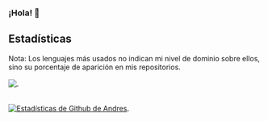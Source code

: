 ### ¡Hola! 👋

## Estadísticas
Nota: Los lenguajes más usados no indican mi nivel de dominio sobre ellos, sino su porcentaje de aparición en mis repositorios.

<a href="https://github.com/FernandoOlivaM/github-readme-stats">
  <img align="center" src="https://github-readme-stats.vercel.app/api/top-langs/?username=FernandoOlivaM&layout=compact&theme=gotham" />
</a> &nbsp;&nbsp;&nbsp;&nbsp;&nbsp;&nbsp;&nbsp;&nbsp;&nbsp;&nbsp;&nbsp;&nbsp;

<br><a href="https://github.com/FernandoOlivaM/github-readme-stats">
  <img align="center" src="https://github-readme-stats.vercel.app/api?username=FernandoOlivaM&show_icons=true&theme=gotham&count_private=true&include_all_commits=true" alt="Estadísticas de Github de Andres" />
</a> &nbsp;
